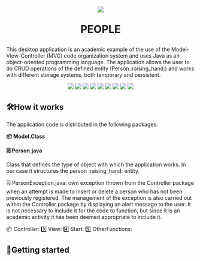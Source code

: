 <h1 align="center">
  <p align="center">
    <img src="https://github.com/user-attachments/assets/89c0e841-a321-43b4-b8fa-cdd9cd2cd7c4" >
  </p>
  <p align="center"> PEOPLE 
  </p>
</h1>
<div>
  <p>
    This desktop application is an academic example of the use of the Model-View-Controller (MVC) code organization system and uses Java as an object-oriented programming language. The application allows the user to do CRUD operations of the defined entity (Person :raising_hand:) and works with different storage systems, both temporary and persistent.
  </p>
</div>
<div>
  <p align="center">
    <img src="https://img.shields.io/badge/License-GPL v3.0-blue">
    <img src="https://img.shields.io/badge/JDK->=17-red">
    <img src="https://img.shields.io/badge/Maven-4.0.0-green">
    <img src="https://img.shields.io/badge/OS-Windows, Linux-yellow">
    <img src="https://img.shields.io/badge/ObjectDB-2.9.0-orange">
    <img src="https://img.shields.io/badge/MySQL_Connector-8.0.25-purple">
    <img src="https://img.shields.io/badge/JDatePicker-2.0.3-white">
    <img src="https://img.shields.io/badge/Apache Commons_IO-2.5-brown">
    <img src="https://img.shields.io/badge/release-Latest version-black">
  </p>
</div>
<h2>🛠️How it works</h2>
<div>
  <p>The application code is distributed in the following packages: </p>
    <p><b>📦 Model.Class</b></p>
    <p><b>🗒️ Person.java</b></p> 
    <span>Class that defines the type of object with which the application works. In our case it structures the person :raising_hand: entity.</span>
    <p>🗒️ PersonException.java: own exception thrown from the Controller package when an attempt is made to insert or delete a person who has not been previously     
          registered. The management of the exception is also carried out within the Controller package by displaying an alert message to the user. It is not necessary to                include it for the code to function, but since it is an academic activity it has been deemed appropriate to include it.</p>
  📦 Controller:
  3️⃣ View:
  4️⃣ Start:
  5️⃣ OtherFunctions:
</div>
<h2>🚀Getting started</h2>


